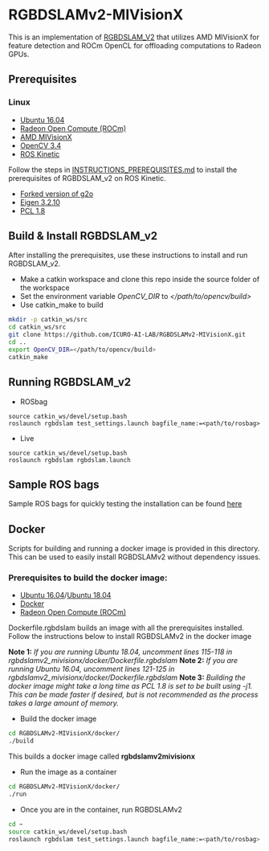 # RGBDSLAMv2-MIVisionX

This is an implementation of [RGBDSLAM_V2](https://github.com/felixendres/rgbdslam_v2) that utilizes AMD MIVisionX for feature detection and ROCm OpenCL for offloading computations to Radeon GPUs.

## Prerequisites

### Linux

* [Ubuntu 16.04](http://releases.ubuntu.com/16.04/)
* [Radeon Open Compute (ROCm)](https://rocm.github.io/ROCmInstall.html)
* [AMD MIVisionX](https://github.com/GPUOpen-ProfessionalCompute-Libraries/MIVisionX)
* [OpenCV 3.4](https://github.com/opencv/opencv/releases/tag/3.4.0)
* [ROS Kinetic](http://wiki.ros.org/kinetic/Installation)

Follow the steps in [INSTRUCTIONS_PREREQUISITES.md](INSTRUCTIONS_PREREQUISITES.md) to install the prerequisites of RGBDSLAM_v2 on ROS Kinetic.

* [Forked version of g2o](https://github.com/felixendres/g2o)
* [Eigen 3.2.10](https://bitbucket.org/eigen/eigen/src)
* [PCL 1.8](https://github.com/PointCloudLibrary/pcl)

## Build & Install RGBDSLAM_v2
After installing the prerequisites, use these instructions to install and run RGBDSLAM_v2.

* Make a catkin workspace and clone this repo inside the source folder of the workspace
* Set the environment variable *OpenCV_DIR* to *</path/to/opencv/build>*
* Use catkin_make to build

```bash
mkdir -p catkin_ws/src
cd catkin_ws/src
git clone https://github.com/ICURO-AI-LAB/RGBDSLAMv2-MIVisionX.git
cd ..
export OpenCV_DIR=</path/to/opencv/build>
catkin_make
```

## Running RGBDSLAM_v2
* ROSbag
```
source catkin_ws/devel/setup.bash
roslaunch rgbdslam test_settings.launch bagfile_name:=<path/to/rosbag>
```
* Live
```
source catkin_ws/devel/setup.bash
roslaunch rgbdslam rgbdslam.launch
```
## Sample ROS bags
Sample ROS bags for quickly testing the installation can be found [here](https://vision.in.tum.de/data/datasets/rgbd-dataset/download)

## Docker
Scripts for building and running a docker image is provided in this directory. This can be used to easily install RGBDSLAMv2 without dependency issues.

### Prerequisites to build the docker image:
* [Ubuntu 16.04](http://releases.ubuntu.com/16.04/)/[Ubuntu 18.04](http://releases.ubuntu.com/18.04/)
* [Docker](https://docs.docker.com/install/linux/docker-ce/ubuntu/)
* [Radeon Open Compute (ROCm)](https://rocm.github.io/ROCmInstall.html)

Dockerfile.rgbdslam builds an image with all the prerequisites installed. Follow the instructions below to install RGBDSLAMv2 in the docker image

**Note 1:** *If you are running Ubuntu 18.04, uncomment lines 115-118 in rgbdslamv2_mivisionx/docker/Dockerfile.rgbdslam*
**Note 2:** *If you are running Ubuntu 16.04, uncomment lines 121-125 in rgbdslamv2_mivisionx/docker/Dockerfile.rgbdslam*
**Note 3:** *Building the docker image might take a long time as PCL 1.8 is set to be built using -j1. This can be made faster if desired, but is not recommended as the process takes a large amount of memory.*

* Build the docker image
```bash
cd RGBDSLAMv2-MIVisionX/docker/
./build
```
This builds a docker image called __rgbdslamv2mivisionx__

* Run the image as a container
```bash
cd RGBDSLAMv2-MIVisionX/docker/
./run
```

* Once you are in the container, run RGBDSLAMv2
```bash
cd ~
source catkin_ws/devel/setup.bash
roslaunch rgbdslam test_settings.launch bagfile_name:=<path/to/rosbag>
```
